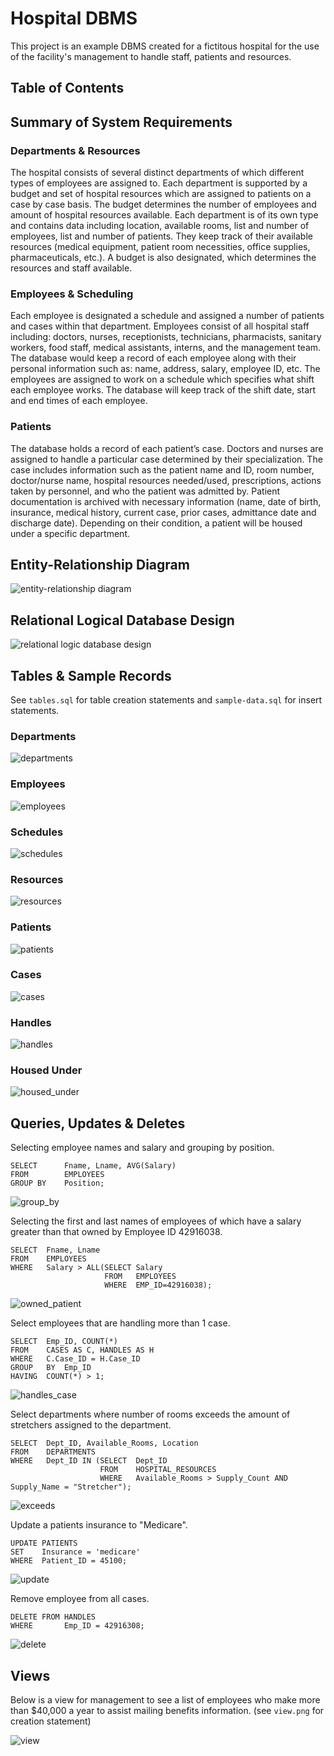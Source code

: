 # Hospital DBMS
This project is an example DBMS created for a fictitous hospital for the use of the facility's management to handle staff, patients and resources.

## Table of Contents

## Summary of System Requirements
### Departments & Resources
The hospital consists of several distinct departments of which different types of employees are assigned to. Each department is supported by a budget and set of hospital resources which are assigned to patients on a case by case basis. The budget determines the number of employees and amount of hospital resources available. Each department is of its own type and contains data including location, available rooms, list and number of employees, list and number of patients. They keep track of their available resources (medical equipment, patient room necessities, office supplies, pharmaceuticals, etc.). A budget is also designated, which determines the resources and staff available.

### Employees & Scheduling
Each employee is designated a schedule and assigned a number of patients and cases within that department. Employees consist of all hospital staff including: doctors, nurses, receptionists, technicians, pharmacists, sanitary workers, food staff, medical assistants, interns, and the management team. The database would keep a record of each employee along with their personal information such as: name, address, salary, employee ID, etc. The employees are assigned to work on a schedule which specifies what shift each employee works. The database will keep track of the shift date, start and end times of each employee.

### Patients
The database holds a record of each patient’s case. Doctors and nurses are assigned to handle a particular case determined by their specialization. The case includes information such as the patient name and ID, room number, doctor/nurse name, hospital resources needed/used, prescriptions, actions taken by personnel, and who the patient was admitted by. Patient documentation is archived with necessary information (name, date of birth, insurance, medical history, current case, prior cases, admittance date and discharge date). Depending on their condition, a patient will be housed under a specific department.

## Entity-Relationship Diagram
![entity-relationship diagram](https://github.com/jjmakely/Hospital-DBMS/blob/master/img/entity_diagram.png)
## Relational Logical Database Design
![relational logic database design](https://github.com/jjmakely/Hospital-DBMS/blob/master/img/relational-design.png)
## Tables & Sample Records
See `tables.sql` for table creation statements and `sample-data.sql` for insert statements.
### Departments
![departments](https://github.com/jjmakely/Hospital-DBMS/blob/master/img/departments.png)
### Employees
![employees](https://github.com/jjmakely/Hospital-DBMS/blob/master/img/employees.png)
### Schedules
![schedules](https://github.com/jjmakely/Hospital-DBMS/blob/master/img/schedules.png)
### Resources
![resources](https://github.com/jjmakely/Hospital-DBMS/blob/master/img/resources.png)
### Patients
![patients](https://github.com/jjmakely/Hospital-DBMS/blob/master/img/patients.png)
### Cases
![cases](https://github.com/jjmakely/Hospital-DBMS/blob/master/img/cases.png)

### Handles
![handles](https://github.com/jjmakely/Hospital-DBMS/blob/master/img/handles.png)
### Housed Under
![housed_under](https://github.com/jjmakely/Hospital-DBMS/blob/master/img/housed_under.png)


## Queries, Updates & Deletes
Selecting employee names and salary and grouping by position.
```
SELECT 		Fname, Lname, AVG(Salary)
FROM 		EMPLOYEES
GROUP BY 	Position;
```
![group_by](https://github.com/jjmakely/Hospital-DBMS/blob/master/img/group_by.png)

Selecting the first and last names of employees of which have a salary greater than that owned by Employee ID 42916038.
```
SELECT 	Fname, Lname
FROM 	EMPLOYEES
WHERE 	Salary > ALL(SELECT Salary
    				 FROM	EMPLOYEES
 		    		 WHERE	EMP_ID=42916038);
```
![owned_patient](https://github.com/jjmakely/Hospital-DBMS/blob/master/img/owned_patient.png)

Select employees that are handling more than 1 case.
```
SELECT 	Emp_ID, COUNT(*)
FROM    CASES AS C, HANDLES AS H
WHERE	C.Case_ID = H.Case_ID
GROUP 	BY	Emp_ID
HAVING	COUNT(*) > 1;
```
![handles_case](https://github.com/jjmakely/Hospital-DBMS/blob/master/img/handles_case.png)

Select departments where number of rooms exceeds the amount of stretchers assigned to the department.
```
SELECT	Dept_ID, Available_Rooms, Location
FROM    DEPARTMENTS
WHERE	Dept_ID IN (SELECT	Dept_ID
                    FROM	HOSPITAL_RESOURCES
                    WHERE	Available_Rooms > Supply_Count AND Supply_Name = "Stretcher");
```
![exceeds](https://github.com/jjmakely/Hospital-DBMS/blob/master/img/exceeds.png)

Update a patients insurance to "Medicare".
```
UPDATE PATIENTS
SET    Insurance = 'medicare'
WHERE  Patient_ID = 45100;
```
![update](https://github.com/jjmakely/Hospital-DBMS/blob/master/img/update.png)

Remove employee from all cases.
```
DELETE FROM HANDLES
WHERE    	Emp_ID = 42916308;
```
![delete](https://github.com/jjmakely/Hospital-DBMS/blob/master/img/delete.png)

## Views
Below is a view for management to see a list of employees who make more than $40,000 a year to assist mailing benefits information. (see `view.png` for creation statement)

![view](https://github.com/jjmakely/Hospital-DBMS/blob/master/img/view.png)
